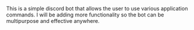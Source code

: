 This is a simple discord bot that allows the user to use various application commands. I will be adding more functionality so the bot can be multipurpose and effective anywhere.
